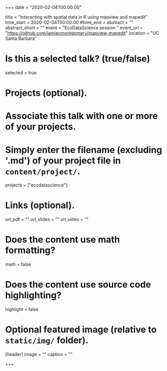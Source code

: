 +++
date = "2020-02-04T00:00:00"

title = "Interacting with spatial data in R using mapview and mapedit"
time_start = 2020-02-04T00:00:00
#time_end = 
abstract = ""
abstract_short = ""
event = "EcoDataScience session "
event_url = "https://github.com/jamiecmontgomery/mapview-mapedit"
location = "UC Santa Barbara"

# Is this a selected talk? (true/false)
selected = true

# Projects (optional).
#   Associate this talk with one or more of your projects.
 #   Simply enter the filename (excluding '.md') of your project file in `content/project/`.
projects = ["ecodatascience"]

# Links (optional).
url_pdf = ""
url_slides = ""
url_video = ""

# Does the content use math formatting?
  math = false
  
# Does the content use source code highlighting?
  highlight = false

# Optional featured image (relative to `static/img/` folder).
[header]
image = ""
caption = ""

+++

